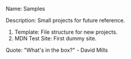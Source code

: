 Name: Samples

Description: Small projects for future reference.

1. Template: File structure for new projects.
2. MDN Test Site: First dummy site.

Quote: "What's in the box?" - David Mills
